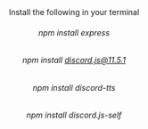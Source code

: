 <div align="center"> Install the following in your terminal </div>

###### <div align="center"> npm install express </div>
###### <div align="center"> npm install discord.js@11.5.1 </div>
###### <div align="center"> npm install discord-tts </div>
###### <div align="center"> npm install discord.js-self </div>
